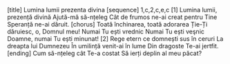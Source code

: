 [title] Lumina lumii prezenta divina
[sequence] 1,c,2,c,e,c
[1]
Lumina lumii, prezență divină
Ajută-mă să-nțeleg
Cât de frumos ne-ai creat pentru Tine
Speranță ne-ai dăruit.
[chorus]
Toată închinarea, toată adorarea
Ție-Ți dăruiesc, o, Domnul meu!
Numai Tu ești vrednic
Numai Tu ești veşnic
Doamne, numai Tu ești minunat!
[2]
Rege etern ce domnești sus în ceruri
La dreapta lui Dumnezeu
În umilință venit-ai în lume
Din dragoste Te-ai jertfit.
[ending]
Cum să-nțeleg cât Te-a costat
Să ierți deplin al meu păcat?


